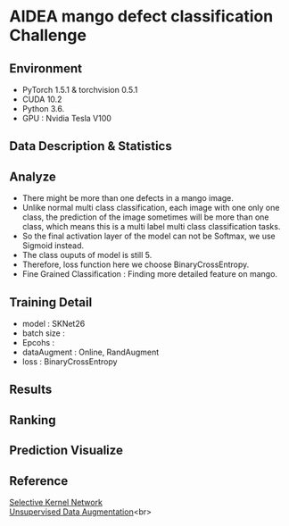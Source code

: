 # AIDEA mango defect classification Challenge

##  Environment
- PyTorch 1.5.1  & torchvision 0.5.1 <br>
- CUDA 10.2 <br>
- Python 3.6. <br>
- GPU : Nvidia Tesla V100 <br>

## Data Description & Statistics

##  Analyze
- There might be more than one defects in a mango image.<br>
- Unlike normal multi class classification, each image with one only one class, the prediction of the image sometimes will be more than one class, which means this is a multi label multi class classification tasks. <br>
- So the final activation layer of the model can not be Softmax, we use Sigmoid instead. <br>
- The class ouputs of model is still 5. <br>
- Therefore, loss function here we choose BinaryCrossEntropy. <br>
- Fine Grained Classification : Finding more detailed feature on mango. <br>
## Training Detail
- model : SKNet26 <br>
- batch size : <br>
- Epcohs : <br>
- dataAugment : Online, RandAugment <br>
- loss : BinaryCrossEntropy <br>
## Results

## Ranking

## Prediction Visualize

## Reference
[Selective Kernel Network ](https://arxiv.org/abs/1903.06586?/"link") <br>
[Unsupervised Data Augmentation](https://arxiv.org/abs/1904.12848/"link")<br>
